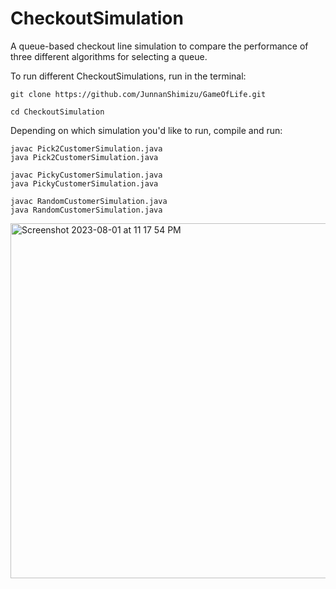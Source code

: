 # CheckoutSimulation
A queue-based checkout line simulation to compare the performance of three different algorithms for selecting a queue.

To run different CheckoutSimulations, run in the terminal:
```
git clone https://github.com/JunnanShimizu/GameOfLife.git
```
```
cd CheckoutSimulation
```

Depending on which simulation you'd like to run, compile and run:

```
javac Pick2CustomerSimulation.java
java Pick2CustomerSimulation.java
```
```
javac PickyCustomerSimulation.java
java PickyCustomerSimulation.java
```
```
javac RandomCustomerSimulation.java
java RandomCustomerSimulation.java
```

<img width="568" alt="Screenshot 2023-08-01 at 11 17 54 PM" src="https://github.com/JunnanShimizu/CheckoutSimulation/assets/67613527/ee819a57-58d7-45ee-83f5-7e93b4fed978">
